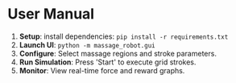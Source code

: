 # User Manual

1. **Setup**: install dependencies: `pip install -r requirements.txt`
2. **Launch UI**: `python -m massage_robot.gui`
3. **Configure**: Select massage regions and stroke parameters.
4. **Run Simulation**: Press 'Start' to execute grid strokes.
5. **Monitor**: View real-time force and reward graphs.
